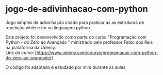 # jogo-de-adivinhacao-com-python
Jogo simples de adivinhação criado para praticar as as estruturas de repetição while e for na linguagem python

Este projeto foi desenvolvido como parte do curso "Programação com Python - do Zero ao Avançado
" ministrado pelo professor Fabio dos Reis na plataforma da Udemy.  
Link do curso: [https://www.udemy.com/course/programacao-com-python-do-zero-ao-avancado/]

O código foi adaptado e estudado por mim durante as aulas.
